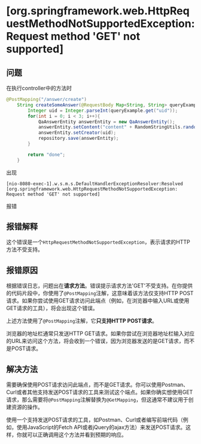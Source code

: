# [org.springframework.web.HttpRequestMethodNotSupportedException: Request method 'GET' not supported]

## 问题

在执行controller中的方法时
```java
@PostMapping("/answer/create")
    String createSomeAnswer(@RequestBody Map<String, String> queryExample) {
        Integer uid = Integer.parseInt(queryExample.get("uid"));
        for(int i = 0; i < 3; i++){
            QaAnswerEntity answerEntity = new QaAnswerEntity();
            answerEntity.setContent("content" + RandomStringUtils.randomAlphabetic(10));
            answerEntity.setCreator(uid);
            repository.save(answerEntity);
        }

        return "done";
    }
```

出现

`[nio-8080-exec-1].w.s.m.s.DefaultHandlerExceptionResolver:Resolved [org.springframework.web.HttpRequestMethodNotSupportedException: Request method 'GET' not supported]`

报错

## 报错解释

这个错误是一个`HttpRequestMethodNotSupportedException`，表示请求的HTTP方法不受支持。

## 报错原因

根据错误日志，问题出在**请求方法**。错误提示请求方法'GET'不受支持。在你提供的代码片段中，你使用了`@PostMapping`注解，这意味着该方法仅支持HTTP POST请求。如果你尝试使用GET请求访问此端点（例如，在浏览器中输入URL或使用GET请求的工具），将会出现这个错误。

上述方法使用了`@PostMapping`注解，它**只支持HTTP POST请求**。

浏览器的地址栏通常只发送HTTP GET请求。如果你尝试在浏览器地址栏输入对应的URL来访问这个方法，将会收到一个错误，因为浏览器发送的是GET请求，而不是POST请求。

## 解决方法

需要确保使用POST请求访问此端点，而不是GET请求。你可以使用Postman、Curl或者其他支持发送POST请求的工具来测试这个端点。如果你确实想使用GET请求，那么需要将`@PostMapping`注解替换为`@GetMapping`，但这通常不建议用于创建资源的操作。

使用一个支持发送POST请求的工具，如Postman、Curl或者编写前端代码（例如，使用JavaScript的Fetch API或者jQuery的ajax方法）来发送POST请求。这样，你就可以正确调用这个方法并看到预期的响应。